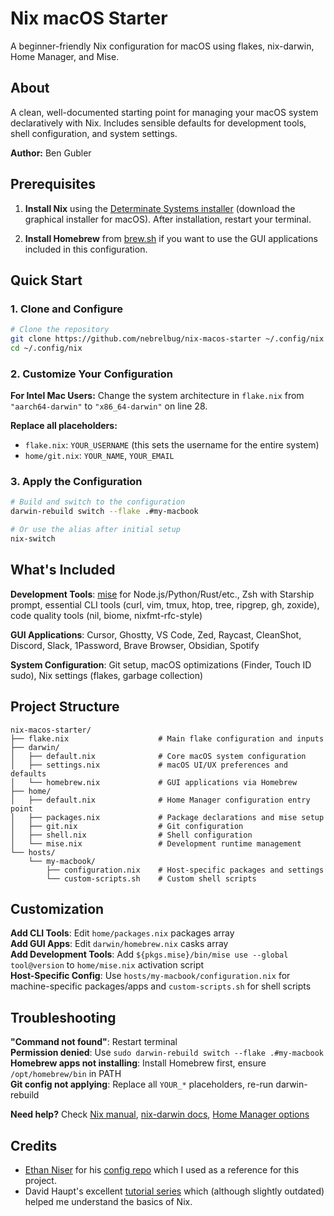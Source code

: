 # Nix macOS Starter

A beginner-friendly Nix configuration for macOS using flakes, nix-darwin, Home Manager, and Mise.

## About

A clean, well-documented starting point for managing your macOS system declaratively with Nix. Includes sensible defaults for development tools, shell configuration, and system settings.

**Author:** Ben Gubler

## Prerequisites

1. **Install Nix** using the [Determinate Systems installer](https://docs.determinate.systems/#products) (download the graphical installer for macOS). After installation, restart your terminal.

2. **Install Homebrew** from [brew.sh](https://brew.sh) if you want to use the GUI applications included in this configuration.

## Quick Start

### 1. Clone and Configure

```bash
# Clone the repository
git clone https://github.com/nebrelbug/nix-macos-starter ~/.config/nix
cd ~/.config/nix
```

### 2. Customize Your Configuration

**For Intel Mac Users:** Change the system architecture in `flake.nix` from `"aarch64-darwin"` to `"x86_64-darwin"` on line 28.

**Replace all placeholders:**

- `flake.nix`: `YOUR_USERNAME` (this sets the username for the entire system)
- `home/git.nix`: `YOUR_NAME`, `YOUR_EMAIL`

### 3. Apply the Configuration

```bash
# Build and switch to the configuration
darwin-rebuild switch --flake .#my-macbook

# Or use the alias after initial setup
nix-switch
```

## What's Included

**Development Tools**: [mise](https://mise.jdx.dev/) for Node.js/Python/Rust/etc., Zsh with Starship prompt, essential CLI tools (curl, vim, tmux, htop, tree, ripgrep, gh, zoxide), code quality tools (nil, biome, nixfmt-rfc-style)

**GUI Applications**: Cursor, Ghostty, VS Code, Zed, Raycast, CleanShot, Discord, Slack, 1Password, Brave Browser, Obsidian, Spotify

**System Configuration**: Git setup, macOS optimizations (Finder, Touch ID sudo), Nix settings (flakes, garbage collection)

## Project Structure

```
nix-macos-starter/
├── flake.nix                    # Main flake configuration and inputs
├── darwin/
│   ├── default.nix              # Core macOS system configuration
│   ├── settings.nix             # macOS UI/UX preferences and defaults
│   └── homebrew.nix             # GUI applications via Homebrew
├── home/
│   ├── default.nix              # Home Manager configuration entry point
│   ├── packages.nix             # Package declarations and mise setup
│   ├── git.nix                  # Git configuration
│   ├── shell.nix                # Shell configuration
│   └── mise.nix                 # Development runtime management
└── hosts/
    └── my-macbook/
        ├── configuration.nix    # Host-specific packages and settings
        └── custom-scripts.sh    # Custom shell scripts
```

## Customization

**Add CLI Tools**: Edit `home/packages.nix` packages array  
**Add GUI Apps**: Edit `darwin/homebrew.nix` casks array  
**Add Development Tools**: Add `${pkgs.mise}/bin/mise use --global tool@version` to `home/mise.nix` activation script  
**Host-Specific Config**: Use `hosts/my-macbook/configuration.nix` for machine-specific packages/apps and `custom-scripts.sh` for shell scripts

## Troubleshooting

**"Command not found"**: Restart terminal  
**Permission denied**: Use `sudo darwin-rebuild switch --flake .#my-macbook`  
**Homebrew apps not installing**: Install Homebrew first, ensure `/opt/homebrew/bin` in PATH  
**Git config not applying**: Replace all `YOUR_*` placeholders, re-run darwin-rebuild

**Need help?** Check [Nix manual](https://nixos.org/manual/nix/stable/), [nix-darwin docs](https://github.com/LnL7/nix-darwin), [Home Manager options](https://nix-community.github.io/home-manager/options.html)

## Credits

- [Ethan Niser](https://github.com/ethanniser) for his [config repo](https://github.com/ethanniser/config) which I used as a reference for this project.
- David Haupt's excellent [tutorial series](https://davi.sh/blog/2024/01/nix-darwin/) which (although slightly outdated) helped me understand the basics of Nix.
